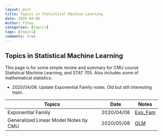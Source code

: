 ```yaml
---
layout: post
title: Topics in Statistical Machine Learning
date: 2020-04-08
Author: Yihan
categories: [topics]
tags: [topics]
comments: true
---
```

## Topics in Statistical Machine Learning
This page is for some simple review and summary for CMU course Statistical Machine Learning, and STAT 705. Also includes some of mathematical statistics.

- 2020/04/08: Update Exponential Family notes. Old but still interesting topic.

|Topics  |  Date  |Notes     |
|------   |------ |------|
|Exponential Family |2020/04/08 |[Exp_Fam]({{sites.baseurl}}/notes/ml/exp_fam.pdf)|
|Generalized Linear Model Notes by CMU|2020/05/08|[GLM]({{sites.baseurl}}/notes/ml/glm.pdf)|

